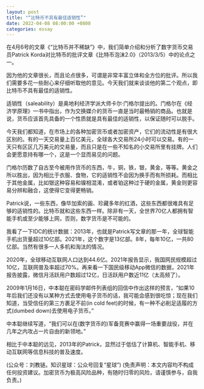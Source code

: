 ```yaml
---
layout: post
title: "“比特币不具有最佳适销性”"
date: 2022-04-08 08:00:00 +0800
categories: essay
---
```


在4月6号的文章《“比特币并不稀缺”》中，我们简单介绍和分析了数字货币交易员Patrick Korda对比特币的批评文章《比特币泡沫2.0》（2013/3/5）中的论点之一。

因为他的文章很长，而且论点很多，可谓是非常丰富立体和全方位的批评。所以我们需要多花一些耐心来仔细听取他的意见。今天我们就来谈谈他的第二个观点，即比特币不具有最佳的适销性。

适销性（saleability）是奥地利经济学派大师卡尔·门格尔提出的。门格尔在《经济学原理》一书中指出，作为交换媒介的货币一直是当时最畅销的商品。也就是说，货币应该首先具备的一个性质就是具有最佳的适销性，以保证随时可以脱手。

今天我们都知道，在市场上的各种加密货币或者加密资产，它们的流动性是有很大区别的。有的一天交易量上百亿美元，全球各大交易所24小时可以交易。有的一天只有区区几万美元的交易量，而且只是在一些不知名的小交易所里有挂牌。人们会更愿意持有哪一个，这是一个显而易见的问题。

门格尔历数了自古至今被用作货币的东西，牛，铜，铁，银，黄金，等等。黄金之所以胜出，因为相比于衣服、食物，它的适销性不会因为换手而有所损耗。而相比于其他金属，比如银这种容易和镍相混淆，或者铂这种过于硬的金属，黄金则更容易分辨和融合，这使得它变得更畅销。

Patrick说，一些东西，像毕加索的画、珍藏多年的红酒，这些东西都很难具有足够的适销性的。比特币就和这些东西一样。除非有一天，全世界70亿人都拥有智能手机或至少能够上网，否则，数字货币是不可能的。

我看了一下IDC的统计数据：2013年，也就是Patrick写文章的那一年，全球智能手机出货量超过10亿部。2021年，这个数字是13亿部。8年，每年10亿，一共80亿部。当然有很多一人多机和淘汰的情况。

2020年，全球移动互联网人口达到44.6亿。2021年报告显示，我国网民规模超过10亿，互联网普及率超过70%。再来看一下国民级移动App微信的数据，2021年报告披露，微信月活跃用户数超过12亿，日活跃用户数近11亿（太高频了）。

2009年1月16日，中本聪在密码学邮件列表组的回信中作出这样的预言，“如果10年后我们还没有以某种方式去使用电子货币的话，我可能会感到很吃惊；现在我们知道，当受信任的第三方裹足不前(in cold feet)的时候，有一种不必削足适履的方式(dumbed down)去使用电子货币。”

中本聪继续写道，“我们可以在(数字货币的)军备竞赛中赢得一场重要战役，并在几年之内攻占一片自由的新领地。”

相比于中本聪的远见，2013年的Patrick，显然过于低估了计算机、智能手机、移动互联网等信息科技的普及速度。

(公众号：刘教链。知识星球：公众号回复“星球”)
(免责声明：本文内容均不构成任何投资建议。加密货币为极高风险品种，有随时归零的风险，请谨慎参与，自我负责。)